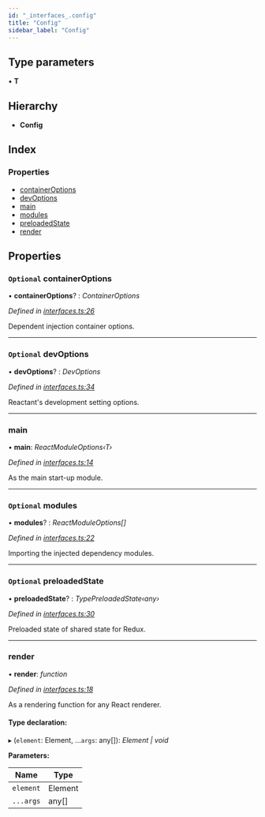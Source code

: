 ```yaml
---
id: "_interfaces_.config"
title: "Config"
sidebar_label: "Config"
---
```


## Type parameters

▪ **T**

## Hierarchy

* **Config**

## Index

### Properties

* [containerOptions](_interfaces_.config.md#optional-containeroptions)
* [devOptions](_interfaces_.config.md#optional-devoptions)
* [main](_interfaces_.config.md#main)
* [modules](_interfaces_.config.md#optional-modules)
* [preloadedState](_interfaces_.config.md#optional-preloadedstate)
* [render](_interfaces_.config.md#render)

## Properties

### `Optional` containerOptions

• **containerOptions**? : *ContainerOptions*

*Defined in [interfaces.ts:26](https://github.com/unadlib/reactant/blob/3ea14604/packages/reactant/src/interfaces.ts#L26)*

Dependent injection container options.

___

### `Optional` devOptions

• **devOptions**? : *DevOptions*

*Defined in [interfaces.ts:34](https://github.com/unadlib/reactant/blob/3ea14604/packages/reactant/src/interfaces.ts#L34)*

Reactant's development setting options.

___

###  main

• **main**: *ReactModuleOptions‹T›*

*Defined in [interfaces.ts:14](https://github.com/unadlib/reactant/blob/3ea14604/packages/reactant/src/interfaces.ts#L14)*

As the main start-up module.

___

### `Optional` modules

• **modules**? : *ReactModuleOptions[]*

*Defined in [interfaces.ts:22](https://github.com/unadlib/reactant/blob/3ea14604/packages/reactant/src/interfaces.ts#L22)*

Importing the injected dependency modules.

___

### `Optional` preloadedState

• **preloadedState**? : *TypePreloadedState‹any›*

*Defined in [interfaces.ts:30](https://github.com/unadlib/reactant/blob/3ea14604/packages/reactant/src/interfaces.ts#L30)*

Preloaded state of shared state for Redux.

___

###  render

• **render**: *function*

*Defined in [interfaces.ts:18](https://github.com/unadlib/reactant/blob/3ea14604/packages/reactant/src/interfaces.ts#L18)*

As a rendering function for any React renderer.

#### Type declaration:

▸ (`element`: Element, ...`args`: any[]): *Element | void*

**Parameters:**

Name | Type |
------ | ------ |
`element` | Element |
`...args` | any[] |
